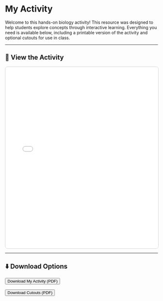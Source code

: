 # My Activity

Welcome to this hands-on biology activity! This resource was designed to help students explore concepts through interactive learning. Everything you need is available below, including a printable version of the activity and optional cutouts for use in class.

---

## 📄 View the Activity

<iframe src="../files/my-activity.pdf" width="100%" height="600px" style="border: 1px solid #ccc; border-radius: 8px;">
    Your browser does not support embedded PDFs. Please download the file below.
</iframe>

---

## ⬇️ Download Options

<button onclick="confirmDownload('../files/Microorganism Taxonomy Phylogeny Activity.pdf')">Download My Activity (PDF)</button>
<br><br>
<button onclick="confirmDownload('../files/Microorganism Taxonomy Phylogeny Activity - Sizes Flashcards.pdf')">Download Cutouts (PDF)</button>

<script>
function confirmDownload(fileUrl) {
    if (confirm('Do you want to download this file?')) {
        window.location.href = fileUrl;
    }
}
</script>

